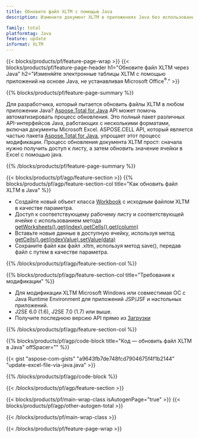 ```yaml
---
title: Обновите файл XLTM с помощью Java
description: Измените документ XLTM в приложениях Java без использования Microsoft Excel. Оптимизируйте код для быстрого написания и редактирования файла Excel в Java.

family: total
platformtag: Java
feature: update
informat: XLTM
---
```

{{< blocks/products/pf/feature-page-wrap >}}
{{< blocks/products/pf/feature-page-header h1="Обновите файл XLTM через Java" h2="Изменяйте электронные таблицы XLTM с помощью приложений на основе Java, не устанавливая Microsoft Office<sup>&reg;</sup>." >}}

{{% blocks/products/pf/feature-page-summary %}}

Для разработчика, который пытается обновить файлы XLTM в любом приложении Java? [Aspose.Total for Java](https://products.aspose.com/total/java/) API может помочь автоматизировать процесс обновления. Это полный пакет различных API-интерфейсов Java, работающих с несколькими форматами, включая документы Microsoft Excel. ASPOSE.CELL API, который является частью пакета [Aspose.Total for Java](https://products.aspose.com/total/java/), упрощает этот процесс модификации. Процесс обновления документа XLTM прост: сначала нужно получить доступ к листу, а затем обновить значение ячейки в Excel с помощью java.

{{% /blocks/products/pf/feature-page-summary %}}

{{< blocks/products/pf/agp/feature-section >}}
{{% blocks/products/pf/agp/feature-section-col title="Как обновить файл XLTM в Java" %}}

- Создайте новый объект класса [Workbook](https://reference.aspose.com/cells/java/com.aspose.cells/Workbook) с исходным файлом XLTM в качестве параметра.
- Доступ к соответствующему рабочему листу и соответствующей ячейке с использованием метода [getWorksheets().get(index).getCells().get(column)](https://reference.aspose.com/cells/java/com.aspose.cells/cells#Item%20(int))
- Вставьте новые данные в доступную ячейку, используя метод [getCells().get(indexValue).setValue(data)](https://reference.aspose.com/cells/java/com.aspose.cells/cell#Value)
- Сохраните файл как файл .xltm, используя метод save(), передав файл с путем в качестве параметра.

{{% /blocks/products/pf/agp/feature-section-col %}}

{{% blocks/products/pf/agp/feature-section-col title="Требования к модификации" %}}

- Для модификации XLTM Microsoft Windows или совместимая ОС с Java Runtime Environment для приложений JSP/JSF и настольных приложений.
- J2SE 6.0 (1.6), J2SE 7.0 (1.7) или выше.
- Получите последнюю версию API прямо из [Загрузки](https://docs.aspose.com/cells/java/installation/)

{{% /blocks/products/pf/agp/feature-section-col %}}

{{% blocks/products/pf/agp/code-block title="Код — обновить файл XLTM в Java" offSpacer="" %}}

{{< gist "aspose-com-gists" "a9643fb7de748fcd7904675f4f1b2144" "update-excel-file-via-java.java" >}}

{{% /blocks/products/pf/agp/code-block %}}

{{< /blocks/products/pf/agp/feature-section >}}

{{< blocks/products/pf/main-wrap-class isAutogenPage="true" >}}
{{< blocks/products/pf/agp/other-autogen-total >}}

{{< /blocks/products/pf/main-wrap-class >}}

{{< /blocks/products/pf/feature-page-wrap >}}